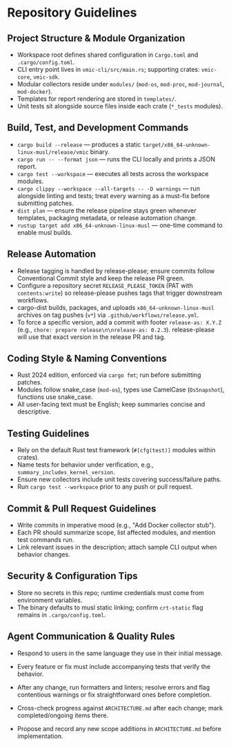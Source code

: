 # Repository Guidelines

## Project Structure & Module Organization
- Workspace root defines shared configuration in `Cargo.toml` and `.cargo/config.toml`.
- CLI entry point lives in `vmic-cli/src/main.rs`; supporting crates: `vmic-core`, `vmic-sdk`.
- Modular collectors reside under `modules/` (`mod-os`, `mod-proc`, `mod-journal`, `mod-docker`).
- Templates for report rendering are stored in `templates/`.
- Unit tests sit alongside source files inside each crate (`*_tests` modules).

## Build, Test, and Development Commands
- `cargo build --release` — produces a static `target/x86_64-unknown-linux-musl/release/vmic` binary.
- `cargo run -- --format json` — runs the CLI locally and prints a JSON report.
- `cargo test --workspace` — executes all tests across the workspace modules.
- `cargo clippy --workspace --all-targets -- -D warnings` — run alongside linting and tests; treat every warning as a must-fix before submitting patches.
- `dist plan` — ensure the release pipeline stays green whenever templates, packaging metadata, or release automation change.
- `rustup target add x86_64-unknown-linux-musl` — one-time command to enable musl builds.

## Release Automation
- Release tagging is handled by release-please; ensure commits follow Conventional Commit style and keep the release PR green.
- Configure a repository secret `RELEASE_PLEASE_TOKEN` (PAT with `contents:write`) so release-please pushes tags that trigger downstream workflows.
- cargo-dist builds, packages, and uploads `x86_64-unknown-linux-musl` archives on tag pushes (`v*`) via `.github/workflows/release.yml`.
- To force a specific version, add a commit with footer `release-as: X.Y.Z` (e.g., `chore: prepare release\n\nrelease-as: 0.2.3`). release-please will use that exact version in the release PR and tag.

## Coding Style & Naming Conventions
- Rust 2024 edition, enforced via `cargo fmt`; run before submitting patches.
- Modules follow snake_case (`mod-os`), types use CamelCase (`OsSnapshot`), functions use snake_case.
- All user-facing text must be English; keep summaries concise and descriptive.

## Testing Guidelines
- Rely on the default Rust test framework (`#[cfg(test)]` modules within crates).
- Name tests for behavior under verification, e.g., `summary_includes_kernel_version`.
- Ensure new collectors include unit tests covering success/failure paths.
- Run `cargo test --workspace` prior to any push or pull request.

## Commit & Pull Request Guidelines
- Write commits in imperative mood (e.g., "Add Docker collector stub").
- Each PR should summarize scope, list affected modules, and mention test commands run.
- Link relevant issues in the description; attach sample CLI output when behavior changes.

## Security & Configuration Tips
- Store no secrets in this repo; runtime credentials must come from environment variables.
- The binary defaults to musl static linking; confirm `crt-static` flag remains in `.cargo/config.toml`.

## Agent Communication & Quality Rules
- Respond to users in the same language they use in their initial message.
- Every feature or fix must include accompanying tests that verify the behavior.
- After any change, run formatters and linters; resolve errors and flag contentious warnings or fix straightforward ones before completion.

- Cross-check progress against `ARCHITECTURE.md` after each change; mark completed/ongoing items there.
- Propose and record any new scope additions in `ARCHITECTURE.md` before implementation.
